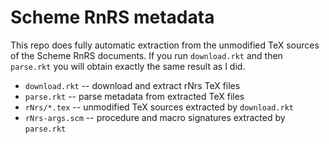 # Scheme RnRS metadata

This repo does fully automatic extraction from the unmodified TeX
sources of the Scheme RnRS documents. If you run `download.rkt` and
then `parse.rkt` you will obtain exactly the same result as I did.

* `download.rkt` -- download and extract rNrs TeX files
* `parse.rkt` -- parse metadata from extracted TeX files
* `rNrs/*.tex` -- unmodified TeX sources extracted by `download.rkt`
* `rNrs-args.scm` -- procedure and macro signatures extracted by `parse.rkt`
